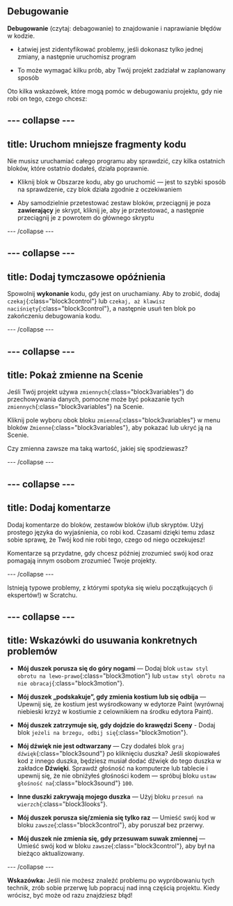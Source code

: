 ## Debugowanie

**Debugowanie** (czytaj: debagowanie) to znajdowanie i naprawianie błędów w kodzie.

* Łatwiej jest zidentyfikować problemy, jeśli dokonasz tylko jednej zmiany, a następnie uruchomisz program

* To może wymagać kilku prób, aby Twój projekt zadziałał w zaplanowany sposób

Oto kilka wskazówek, które mogą pomóc w debugowaniu projektu, gdy nie robi on tego, czego chcesz:

--- collapse ---
---
title: Uruchom mniejsze fragmenty kodu
---

Nie musisz uruchamiać całego programu aby sprawdzić, czy kilka ostatnich bloków, które ostatnio dodałeś, działa poprawnie.

* Kliknij blok w Obszarze kodu, aby go uruchomić — jest to szybki sposób na sprawdzenie, czy blok działa zgodnie z oczekiwaniem

* Aby samodzielnie przetestować zestaw bloków, przeciągnij je poza **zawierający** je skrypt, kliknij je, aby je przetestować, a następnie przeciągnij je z powrotem do głównego skryptu

--- /collapse ---

--- collapse ---
---
title: Dodaj tymczasowe opóźnienia
---

Spowolnij **wykonanie** kodu, gdy jest on uruchamiany. Aby to zrobić, dodaj `czekaj`{:class="block3control"} lub `czekaj, aż klawisz naciśnięty`{:class="block3control"}, a następnie usuń ten blok po zakończeniu debugowania kodu.

--- /collapse ---

--- collapse ---
---
title: Pokaż zmienne na Scenie
---

Jeśli Twój projekt używa `zmiennych`{:class="block3variables"} do przechowywania danych, pomocne może być pokazanie tych `zmiennych`{:class="block3variables"} na Scenie.

Kliknij pole wyboru obok bloku `zmienna`{:class="block3variables"} w menu bloków `Zmienne`{:class="block3variables"}, aby pokazać lub ukryć ją na Scenie.

Czy zmienna zawsze ma taką wartość, jakiej się spodziewasz?

--- /collapse ---

--- collapse ---
---
title: Dodaj komentarze
---

Dodaj komentarze do bloków, zestawów bloków i/lub skryptów. Użyj prostego języka do wyjaśnienia, co robi kod. Czasami dzięki temu zdasz sobie sprawę, że Twój kod nie robi tego, czego od niego oczekujesz!

Komentarze są przydatne, gdy chcesz później zrozumieć swój kod oraz pomagają innym osobom zrozumieć Twoje projekty.

--- /collapse ---


Istnieją typowe problemy, z którymi spotyka się wielu początkujących (i ekspertów!) w Scratchu.

--- collapse ---
---
title: Wskazówki do usuwania konkretnych problemów
---

+ **Mój duszek porusza się do góry nogami** — Dodaj blok `ustaw styl obrotu na lewo-prawo`{:class="block3motion"} lub `ustaw styl obrotu na nie obracaj`{:class="block3motion"}.

+ **Mój duszek „podskakuje”, gdy zmienia kostium lub się odbija** — Upewnij się, że kostium jest wyśrodkowany w edytorze Paint (wyrównaj niebieski krzyż w kostiumie z celownikiem na środku edytora Paint).

+ **Mój duszek zatrzymuje się, gdy dojdzie do krawędzi Sceny** - Dodaj blok `jeżeli na brzegu, odbij się`{:class="block3motion"}.

+ **Mój dźwięk nie jest odtwarzany** — Czy dodałeś blok `graj dźwięk`{:class="block3sound"} po kliknięciu duszka? Jeśli skopiowałeś kod z innego duszka, będziesz musiał dodać dźwięk do tego duszka w zakładce **Dźwięki**. Sprawdź głośność na komputerze lub tablecie i upewnij się, że nie obniżyłeś głośności kodem — spróbuj bloku `ustaw głośność na`{:class="block3sound"} `100`.

+ **Inne duszki zakrywają mojego duszka** — Użyj bloku `przesuń na wierzch`{:class="block3looks"}.

+ **Mój duszek porusza się/zmienia się tylko raz** — Umieść swój kod w bloku `zawsze`{:class="block3control"}, aby poruszał bez przerwy.

+ **Mój duszek nie zmienia się, gdy przesuwam suwak zmiennej** — Umieść swój kod w bloku `zawsze`{:class="block3control"}, aby był na bieżąco aktualizowany.

--- /collapse ---

**Wskazówka:** Jeśli nie możesz znaleźć problemu po wypróbowaniu tych technik, zrób sobie przerwę lub popracuj nad inną częścią projektu. Kiedy wrócisz, być może od razu znajdziesz błąd!

